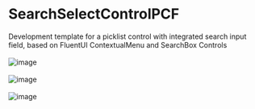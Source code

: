 # SearchSelectControlPCF
Development template for a picklist control with integrated search input field, based on FluentUI ContextualMenu and SearchBox Controls
<br/>
<br/>
![image](https://user-images.githubusercontent.com/13801775/201040652-2a2ff9cc-22a8-42ca-87b3-43f1c85822c5.png)
<br/>
<br/>
![image](https://user-images.githubusercontent.com/13801775/200846448-575b0d9f-957d-4b85-9661-c0939a37c6f9.png)
<br/>
<br/>
![image](https://user-images.githubusercontent.com/13801775/201040823-da69d061-09d9-4bfc-8794-5494059f4781.png)



